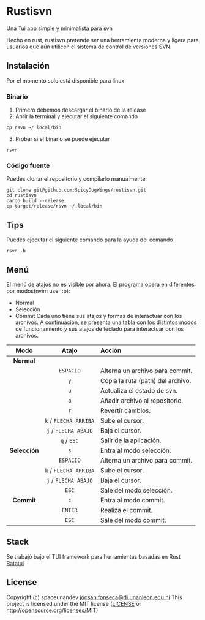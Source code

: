 # Rustisvn

Una Tui app simple y minimalista para svn

Hecho en rust, rustisvn pretende ser una herramienta moderna y
ligera para usuarios que aún utilicen el sistema de control de versiones SVN.

## Instalación

Por el momento solo está disponible para linux

### Binario

1. Primero debemos descargar el binario de la release
2. Abrir la terminal y ejecutar el siguiente comando

```
cp rsvn ~/.local/bin
```

3. Probar si el binario se puede ejecutar

```
rsvn
```

### Código fuente

Puedes clonar el repositorio y compilarlo manualmente:

```
git clone git@github.com:SpicyDogWings/rustisvn.git
cd rustisvn
cargo build --release
cp target/release/rsvn ~/.local/bin
```

## Tips

Puedes ejecutar el siguiente comando para la ayuda del comando

```
rsvn -h
```

## Menú

El menú de atajos no es visible por ahora.
El programa opera en diferentes por modos(nvim user :p):

- Normal
- Selección
- Commit
  Cada uno tiene sus atajos y formas de interactuar con los archivos.
  A continuación, se presenta una tabla con los distintos modos de funcionamiento y sus atajos de teclado para interactuar con los archivos.

|     Modo      |         Atajo         | Acción                            |
| :-----------: | :-------------------: | :-------------------------------- |
|  **Normal**   |                       |                                   |
|               |       `ESPACIO`       | Alterna un archivo para commit.   |
|               |          `y`          | Copia la ruta (path) del archivo. |
|               |          `u`          | Actualiza el estado de svn.       |
|               |          `a`          | Añadir archivo al repositorio.    |
|               |          `r`          | Revertir cambios.                 |
|               | `k` / `FLECHA ARRIBA` | Sube el cursor.                   |
|               | `j` / `FLECHA ABAJO`  | Baja el cursor.                   |
|               |      `q` / `ESC`      | Salir de la aplicación.           |
| **Selección** |          `s`          | Entra al modo selección.          |
|               |       `ESPACIO`       | Alterna un archivo para commit.   |
|               | `k` / `FLECHA ARRIBA` | Sube el cursor.                   |
|               | `j` / `FLECHA ABAJO`  | Baja el cursor.                   |
|               |         `ESC`         | Sale del modo selección.          |
|  **Commit**   |          `c`          | Entra al modo commit.             |
|               |        `ENTER`        | Realiza el commit.                |
|               |         `ESC`         | Sale del modo commit.             |

## Stack

Se trabajó bajo el TUI framework para herramientas basadas en Rust [Ratatui]

[Ratatui]: https://ratatui.rs

## License

Copyright (c) spaceunandev <jocsan.fonseca@di.unanleon.edu.ni>
This project is licensed under the MIT license ([LICENSE] or <http://opensource.org/licenses/MIT>)

[LICENSE]: ./LICENSE

